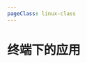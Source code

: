 ```yaml
---
pageClass: linux-class
---
```


# 终端下的应用

<p align="center">
<Aplayer id="ncvcbI5R8f720GBVGvIUG7Et7" />
</p>

<Livere/>
